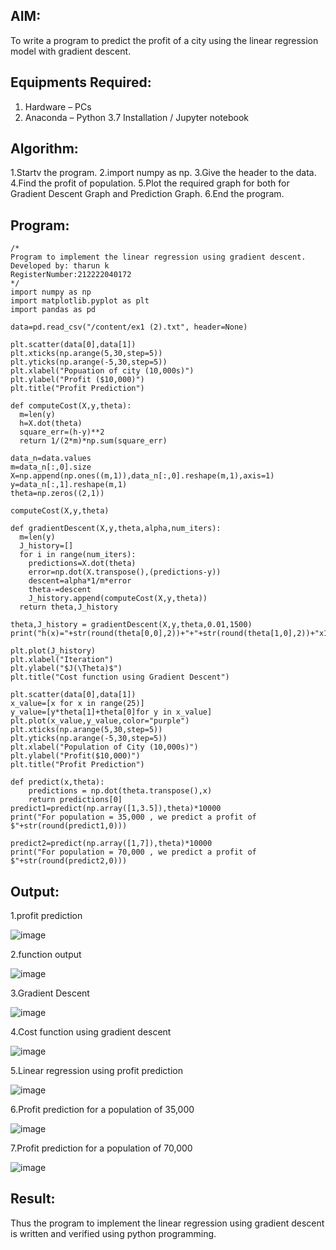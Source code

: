 

## AIM:
To write a program to predict the profit of a city using the linear regression model with gradient descent.

## Equipments Required:
1. Hardware – PCs
2. Anaconda – Python 3.7 Installation / Jupyter notebook

## Algorithm:
1.Startv the program.
2.import numpy as np. 
3.Give the header to the data.
4.Find the profit of population.
5.Plot the required graph for both for Gradient Descent Graph and Prediction Graph.
6.End the program.

## Program:
```
/*
Program to implement the linear regression using gradient descent.
Developed by: tharun k
RegisterNumber:212222040172
*/
import numpy as np
import matplotlib.pyplot as plt
import pandas as pd

data=pd.read_csv("/content/ex1 (2).txt", header=None)

plt.scatter(data[0],data[1])
plt.xticks(np.arange(5,30,step=5))
plt.yticks(np.arange(-5,30,step=5))
plt.xlabel("Popuation of city (10,000s)")
plt.ylabel("Profit ($10,000)")
plt.title("Profit Prediction")

def computeCost(X,y,theta):
  m=len(y)
  h=X.dot(theta)
  square_err=(h-y)**2
  return 1/(2*m)*np.sum(square_err)

data_n=data.values
m=data_n[:,0].size
X=np.append(np.ones((m,1)),data_n[:,0].reshape(m,1),axis=1)
y=data_n[:,1].reshape(m,1)
theta=np.zeros((2,1))

computeCost(X,y,theta)

def gradientDescent(X,y,theta,alpha,num_iters):
  m=len(y)
  J_history=[]
  for i in range(num_iters):
    predictions=X.dot(theta)
    error=np.dot(X.transpose(),(predictions-y))
    descent=alpha*1/m*error
    theta-=descent
    J_history.append(computeCost(X,y,theta))
  return theta,J_history

theta,J_history = gradientDescent(X,y,theta,0.01,1500)
print("h(x)="+str(round(theta[0,0],2))+"+"+str(round(theta[1,0],2))+"x1")

plt.plot(J_history)
plt.xlabel("Iteration")
plt.ylabel("$J(\Theta)$")
plt.title("Cost function using Gradient Descent")

plt.scatter(data[0],data[1])
x_value=[x for x in range(25)]
y_value=[y*theta[1]+theta[0]for y in x_value]
plt.plot(x_value,y_value,color="purple")
plt.xticks(np.arange(5,30,step=5))
plt.yticks(np.arange(-5,30,step=5))
plt.xlabel("Population of City (10,000s)")
plt.ylabel("Profit($10,000)")
plt.title("Profit Prediction")

def predict(x,theta):
    predictions = np.dot(theta.transpose(),x)
    return predictions[0]
predict1=predict(np.array([1,3.5]),theta)*10000
print("For population = 35,000 , we predict a profit of $"+str(round(predict1,0)))

predict2=predict(np.array([1,7]),theta)*10000
print("For population = 70,000 , we predict a profit of $"+str(round(predict2,0)))
```

## Output:
1.profit prediction

![image](https://github.com/Tharun-1000/Implementation-of-Linear-Regression-Using-Gradient-Descent/assets/135952958/7fb32de5-c945-4359-be9b-32c9a8ade66f)

2.function output

![image](https://github.com/Tharun-1000/Implementation-of-Linear-Regression-Using-Gradient-Descent/assets/135952958/4ce7c8d9-28b0-42e5-bf7f-2a828a0c760f)

3.Gradient Descent

![image](https://github.com/Tharun-1000/Implementation-of-Linear-Regression-Using-Gradient-Descent/assets/135952958/ab6e2497-bb79-431b-82d7-c3da4d727dfd)

4.Cost function using gradient descent

![image](https://github.com/Tharun-1000/Implementation-of-Linear-Regression-Using-Gradient-Descent/assets/135952958/d4b602d2-48fd-4b08-97cb-1401cf2e8cd3)

5.Linear regression using profit prediction

![image](https://github.com/Tharun-1000/Implementation-of-Linear-Regression-Using-Gradient-Descent/assets/135952958/48e705d5-d941-4b93-8a79-91ab8c09aa78)

6.Profit prediction for a population of 35,000

![image](https://github.com/Tharun-1000/Implementation-of-Linear-Regression-Using-Gradient-Descent/assets/135952958/43148c82-fc3a-4345-86aa-47edb3bbe107)

7.Profit prediction for a population of 70,000

![image](https://github.com/Tharun-1000/Implementation-of-Linear-Regression-Using-Gradient-Descent/assets/135952958/d5429179-4770-4759-a7c0-b9221ee5d9bd)

















## Result:
Thus the program to implement the linear regression using gradient descent is written and verified using python programming.
